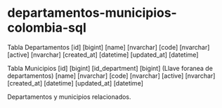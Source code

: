 # departamentos-municipios-colombia-sql

Tabla Departamentos
	[id] [bigint]
	[name] [nvarchar]
	[code] [nvarchar]
	[active] [nvarchar]
	[created_at] [datetime] 
	[updated_at] [datetime]
  
Tabla Municipios
  [id] [bigint] 
	[id_department] [bigint] (Llave foranea de departamentos)
	[name] [nvarchar]
	[code] [nvarchar]
	[active] [nvarchar]
	[created_at] [datetime] 
	[updated_at] [datetime] 


Departamentos y municipios relacionados.
